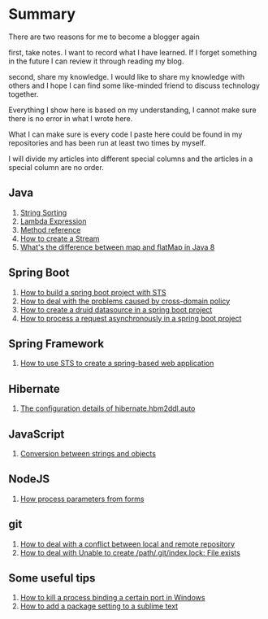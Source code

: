 # Summary

There are two reasons for me to become a blogger again

first, take notes. I want to record what I have learned. If I forget something in the future I can review it through reading my blog.

second, share my knowledge. I would like to share my knowledge with others and I hope I can find some like-minded friend to discuss technology together.

Everything I show here is based on my understanding, I cannot make sure there is no error in what I wrote here. 

What I can make sure is every code I paste here could be found in my repositories and has been run at least two times by myself.

I will divide my articles into different special columns and the articles in a special column are no order.



## Java   

1. [String Sorting](https://github.com/fengandzhy/Blog/issues/4)
2. [Lambda Expression](https://github.com/fengandzhy/Blog/issues/7)
3. [Method reference](https://github.com/fengandzhy/Blog/issues/8)
4. [How to create a Stream](https://github.com/fengandzhy/Blog/issues/9)
5. [What's the difference between map and flatMap in Java 8](https://github.com/fengandzhy/Blog/issues/14)

## Spring Boot
1. [How to build a spring boot project with STS](https://github.com/fengandzhy/Blog/issues/15) 
2. [How to deal with the problems caused by cross-domain policy](https://github.com/fengandzhy/Blog/issues/16)
3. [How to create a druid datasource in a spring boot project](https://github.com/fengandzhy/Blog/issues/18)  
4. [How to process a request asynchronously in a spring boot project](https://github.com/fengandzhy/Blog/issues/19) 


## Spring Framework   
1. [How to use STS to create a spring-based web application](https://github.com/fengandzhy/Blog/issues/6)


## Hibernate
1. [The configuration details of hibernate.hbm2ddl.auto](https://github.com/fengandzhy/Blog/issues/12) 

## JavaScript 
1. [Conversion between strings and objects](https://github.com/fengandzhy/Blog/issues/3)

## NodeJS
1. [How process parameters from forms](https://github.com/fengandzhy/Blog/issues/5)

## git   
1. [How to deal with a conflict between local and remote repository](https://github.com/fengandzhy/Blog/issues/11)
2. [How to deal with  Unable to create /path/.git/index.lock: File exists](https://github.com/fengandzhy/Blog/issues/17)

## Some useful tips   
1. [How to kill a process binding a certain port in Windows](https://github.com/fengandzhy/Blog/issues/10)
2. [How to add a package setting to a sublime text](https://github.com/fengandzhy/Blog/issues/13)



